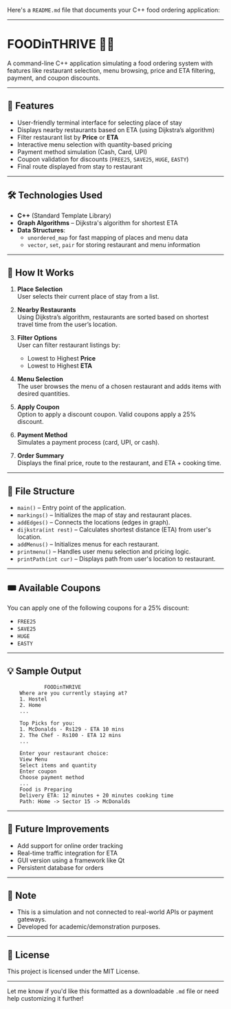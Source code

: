 Here's a `README.md` file that documents your C++ food ordering application:

---

# FOODinTHRIVE 🍔🍟

A command-line C++ application simulating a food ordering system with features like restaurant selection, menu browsing, price and ETA filtering, payment, and coupon discounts.

---

## 🚀 Features

- User-friendly terminal interface for selecting place of stay
- Displays nearby restaurants based on ETA (using Dijkstra’s algorithm)
- Filter restaurant list by **Price** or **ETA**
- Interactive menu selection with quantity-based pricing
- Payment method simulation (Cash, Card, UPI)
- Coupon validation for discounts (`FREE25`, `SAVE25`, `HUGE`, `EASTY`)
- Final route displayed from stay to restaurant

---

## 🛠 Technologies Used

- **C++** (Standard Template Library)
- **Graph Algorithms** – Dijkstra's algorithm for shortest ETA
- **Data Structures**:
  - `unordered_map` for fast mapping of places and menu data
  - `vector`, `set`, `pair` for storing restaurant and menu information

---

## 🧾 How It Works

1. **Place Selection**  
   User selects their current place of stay from a list.

2. **Nearby Restaurants**  
   Using Dijkstra’s algorithm, restaurants are sorted based on shortest travel time from the user’s location.

3. **Filter Options**  
   User can filter restaurant listings by:
   - Lowest to Highest **Price**
   - Lowest to Highest **ETA**

4. **Menu Selection**  
   The user browses the menu of a chosen restaurant and adds items with desired quantities.

5. **Apply Coupon**  
   Option to apply a discount coupon. Valid coupons apply a 25% discount.

6. **Payment Method**  
   Simulates a payment process (card, UPI, or cash).

7. **Order Summary**  
   Displays the final price, route to the restaurant, and ETA + cooking time.

---

## 📁 File Structure

- `main()` – Entry point of the application.
- `markings()` – Initializes the map of stay and restaurant places.
- `addEdges()` – Connects the locations (edges in graph).
- `dijkstra(int rest)` – Calculates shortest distance (ETA) from user's location.
- `addMenus()` – Initializes menus for each restaurant.
- `printmenu()` – Handles user menu selection and pricing logic.
- `printPath(int cur)` – Displays path from user's location to restaurant.

---

## 🎟 Available Coupons

You can apply one of the following coupons for a 25% discount:
- `FREE25`
- `SAVE25`
- `HUGE`
- `EASTY`

---

## 💡 Sample Output

```
            FOODinTHRIVE
    Where are you currently staying at?
    1. Hostel
    2. Home
    ...
    
    Top Picks for you:
    1. McDonalds - Rs129 - ETA 10 mins
    2. The Chef - Rs100 - ETA 12 mins
    ...
    
    Enter your restaurant choice:
    View Menu
    Select items and quantity
    Enter coupon
    Choose payment method
    ...
    Food is Preparing
    Delivery ETA: 12 minutes + 20 minutes cooking time
    Path: Home -> Sector 15 -> McDonalds
```

---

## 🔧 Future Improvements

- Add support for online order tracking
- Real-time traffic integration for ETA
- GUI version using a framework like Qt
- Persistent database for orders

---

## 📌 Note

- This is a simulation and not connected to real-world APIs or payment gateways.
- Developed for academic/demonstration purposes.

---

## 📄 License

This project is licensed under the MIT License.

---

Let me know if you'd like this formatted as a downloadable `.md` file or need help customizing it further!
